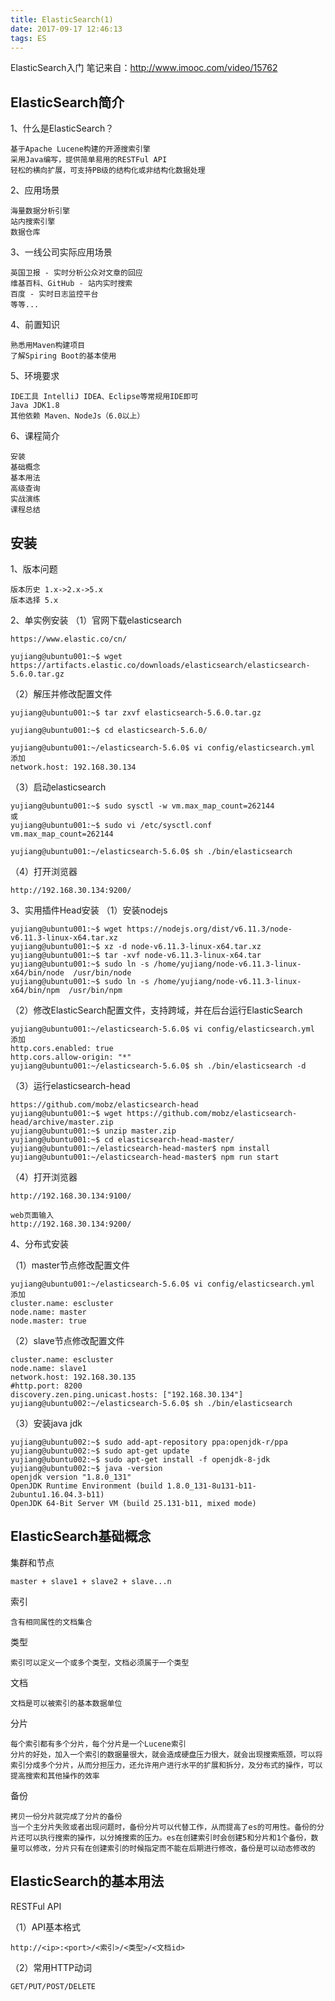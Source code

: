 ```yaml
---
title: ElasticSearch(1)
date: 2017-09-17 12:46:13
tags: ES
---
```


ElasticSearch入门
笔记来自：http://www.imooc.com/video/15762
## ElasticSearch简介 ##
1、什么是ElasticSearch？

	基于Apache Lucene构建的开源搜索引擎
	采用Java编写，提供简单易用的RESTFul API
	轻松的横向扩展，可支持PB级的结构化或非结构化数据处理

2、应用场景

	海量数据分析引擎
	站内搜索引擎
	数据仓库

3、一线公司实际应用场景

	英国卫报 - 实时分析公众对文章的回应
	维基百科、GitHub - 站内实时搜索
	百度 - 实时日志监控平台
	等等...

4、前置知识

	熟悉用Maven构建项目
	了解Spiring Boot的基本使用

5、环境要求

	IDE工具 IntelliJ IDEA、Eclipse等常规用IDE即可
	Java JDK1.8
	其他依赖 Maven、NodeJs（6.0以上）

6、课程简介

	安装
	基础概念
	基本用法
	高级查询
	实战演练
	课程总结

## 安装 ##

1、版本问题

	版本历史 1.x->2.x->5.x
	版本选择 5.x

2、单实例安装
（1）官网下载elasticsearch

	https://www.elastic.co/cn/

	yujiang@ubuntu001:~$ wget https://artifacts.elastic.co/downloads/elasticsearch/elasticsearch-5.6.0.tar.gz


（2）解压并修改配置文件

	yujiang@ubuntu001:~$ tar zxvf elasticsearch-5.6.0.tar.gz

	yujiang@ubuntu001:~$ cd elasticsearch-5.6.0/

	yujiang@ubuntu001:~/elasticsearch-5.6.0$ vi config/elasticsearch.yml
	添加
	network.host: 192.168.30.134


（3）启动elasticsearch


	yujiang@ubuntu001:~$ sudo sysctl -w vm.max_map_count=262144
	或
	yujiang@ubuntu001:~$ sudo vi /etc/sysctl.conf
	vm.max_map_count=262144

	yujiang@ubuntu001:~/elasticsearch-5.6.0$ sh ./bin/elasticsearch


（4）打开浏览器

	http://192.168.30.134:9200/

3、实用插件Head安装
（1）安装nodejs

	yujiang@ubuntu001:~$ wget https://nodejs.org/dist/v6.11.3/node-v6.11.3-linux-x64.tar.xz
	yujiang@ubuntu001:~$ xz -d node-v6.11.3-linux-x64.tar.xz 
	yujiang@ubuntu001:~$ tar -xvf node-v6.11.3-linux-x64.tar 
	yujiang@ubuntu001:~$ sudo ln -s /home/yujiang/node-v6.11.3-linux-x64/bin/node  /usr/bin/node 
	yujiang@ubuntu001:~$ sudo ln -s /home/yujiang/node-v6.11.3-linux-x64/bin/npm  /usr/bin/npm 

（2）修改ElasticSearch配置文件，支持跨域，并在后台运行ElasticSearch

	yujiang@ubuntu001:~/elasticsearch-5.6.0$ vi config/elasticsearch.yml
	添加
	http.cors.enabled: true
	http.cors.allow-origin: "*"
	yujiang@ubuntu001:~/elasticsearch-5.6.0$ sh ./bin/elasticsearch -d

（3）运行elasticsearch-head

	https://github.com/mobz/elasticsearch-head
	yujiang@ubuntu001:~$ wget https://github.com/mobz/elasticsearch-head/archive/master.zip
	yujiang@ubuntu001:~$ unzip master.zip
	yujiang@ubuntu001:~$ cd elasticsearch-head-master/
	yujiang@ubuntu001:~/elasticsearch-head-master$ npm install
	yujiang@ubuntu001:~/elasticsearch-head-master$ npm run start

（4）打开浏览器

	http://192.168.30.134:9100/

	web页面输入
	http://192.168.30.134:9200/

4、分布式安装

（1）master节点修改配置文件

	yujiang@ubuntu001:~/elasticsearch-5.6.0$ vi config/elasticsearch.yml
	添加 
	cluster.name: escluster
	node.name: master
	node.master: true
（2）slave节点修改配置文件
	
	cluster.name: escluster
	node.name: slave1
	network.host: 192.168.30.135
	#http.port: 8200
	discovery.zen.ping.unicast.hosts: ["192.168.30.134"]
	yujiang@ubuntu002:~/elasticsearch-5.6.0$ sh ./bin/elasticsearch

（3）安装java jdk

	yujiang@ubuntu002:~$ sudo add-apt-repository ppa:openjdk-r/ppa
	yujiang@ubuntu002:~$ sudo apt-get update 
	yujiang@ubuntu002:~$ sudo apt-get install -f openjdk-8-jdk
	yujiang@ubuntu002:~$ java -version
	openjdk version "1.8.0_131"
	OpenJDK Runtime Environment (build 1.8.0_131-8u131-b11-2ubuntu1.16.04.3-b11)
	OpenJDK 64-Bit Server VM (build 25.131-b11, mixed mode)

## ElasticSearch基础概念 ##
集群和节点

	master + slave1 + slave2 + slave...n
索引

	含有相同属性的文档集合
类型

	索引可以定义一个或多个类型，文档必须属于一个类型
文档

	文档是可以被索引的基本数据单位
分片

	每个索引都有多个分片，每个分片是一个Lucene索引
	分片的好处，加入一个索引的数据量很大，就会造成硬盘压力很大，就会出现搜索瓶颈，可以将索引分成多个分片，从而分担压力，还允许用户进行水平的扩展和拆分，及分布式的操作，可以提高搜索和其他操作的效率
备份
	
	拷贝一份分片就完成了分片的备份
	当一个主分片失败或者出现问题时，备份分片可以代替工作，从而提高了es的可用性。备份的分片还可以执行搜索的操作，以分摊搜索的压力。es在创建索引时会创建5和分片和1个备份，数量可以修改，分片只有在创建索引的时候指定而不能在后期进行修改，备份是可以动态修改的

## ElasticSearch的基本用法 ##
RESTFul API

（1）API基本格式

	http://<ip>:<port>/<索引>/<类型>/<文档id>
（2）常用HTTP动词

	GET/PUT/POST/DELETE
